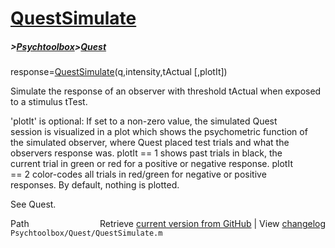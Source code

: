 # [QuestSimulate](QuestSimulate)
##### >[Psychtoolbox](Psychtoolbox)>[Quest](Quest)

response=[QuestSimulate](QuestSimulate)(q,intensity,tActual [,plotIt])  
  
Simulate the response of an observer with threshold tActual when exposed  
to a stimulus tTest.  
  
'plotIt' is optional: If set to a non-zero value, the simulated Quest  
session is visualized in a plot which shows the psychometric function of  
the simulated observer, where Quest placed test trials and what the  
observers response was. plotIt == 1 shows past trials in black, the  
current trial in green or red for a positive or negative response. plotIt  
== 2 color-codes all trials in red/green for negative or positive  
responses. By default, nothing is plotted.  
  
See Quest.  




<div class="code_header" style="text-align:right;">
  <span style="float:left;">Path&nbsp;&nbsp;</span> <span class="counter">Retrieve <a href=
  "https://raw.github.com/Psychtoolbox-3/Psychtoolbox-3/beta/Psychtoolbox/Quest/QuestSimulate.m">current version from GitHub</a> | View <a href=
  "https://github.com/Psychtoolbox-3/Psychtoolbox-3/commits/beta/Psychtoolbox/Quest/QuestSimulate.m">changelog</a></span>
</div>
<div class="code">
  <code>Psychtoolbox/Quest/QuestSimulate.m</code>
</div>


